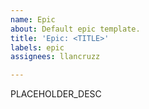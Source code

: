 ```yaml
---
name: Epic
about: Default epic template.
title: 'Epic: <TITLE>'
labels: epic
assignees: llancruzz

---
```


PLACEHOLDER_DESC

